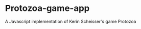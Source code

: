 Protozoa-game-app
=================

A Javascript implementation of Kerin Scheisser's game Protozoa
